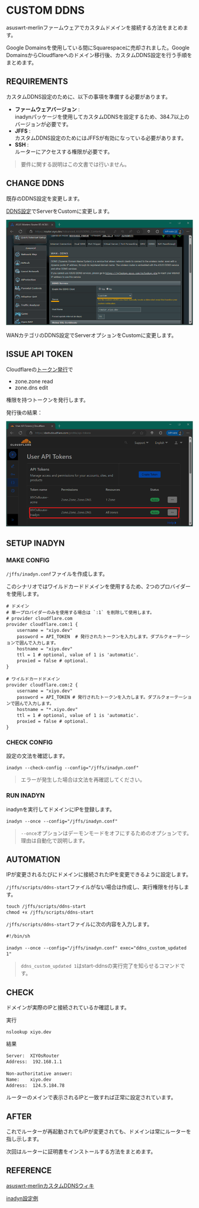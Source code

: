# CUSTOM DDNS

asuswrt-merlinファームウェアでカスタムドメインを接続する方法をまとめます。

Google Domainsを使用している間にSquarespaceに売却されました。Google DomainsからCloudflareへのドメイン移行後、カスタムDDNS設定を行う手順をまとめます。

## REQUIREMENTS

カスタムDDNS設定のために、以下の事項を準備する必要があります。

- **ファームウェアバージョン** : \
  inadynパッケージを使用してカスタムDDNSを設定するため、384.7以上のバージョンが必要です。
- **JFFS** : \
  カスタムDDNS設定のためにはJFFSが有効になっている必要があります。
- **SSH** : \
  ルーターにアクセスする権限が必要です。

> 要件に関する説明はこの文書では行いません。

## CHANGE DDNS

既存のDDNS設定を変更します。

[DDNS設定](https://router.xiyo.dev/Advanced_ASUSDDNS_Content.asp)でServerをCustomに変更します。

![DDNSオプション変更](/static/resources/custom-ddns-20240918105845255.png)

WANカテゴリのDDNS設定でServerオプションをCustomに変更します。

## ISSUE API TOKEN

Cloudflareの[トークン発行](https://dash.cloudflare.com/profile/api-tokens)で

- zone.zone read
- zone.dns edit

権限を持つトークンを発行します。

発行後の結果：

![トークン発行結果](/static/resources/custom-ddns-20240918105908541.png)

## SETUP INADYN

### MAKE CONFIG

`/jffs/inadyn.conf`ファイルを作成します。

このシナリオではワイルドカードドメインを使用するため、2つのプロバイダーを使用します。

```shell
# ドメイン
# 単一プロバイダーのみを使用する場合は `:1` を削除して使用します。
# provider cloudflare.com
provider cloudflare.com:1 {
    username = "xiyo.dev"
    password = API_TOKEN  # 発行されたトークンを入力します。ダブルクォーテーションで囲んで入力します。
    hostname = "xiyo.dev"
    ttl = 1 # optional, value of 1 is 'automatic'.
    proxied = false # optional.
}

# ワイルドカードドメイン
provider cloudflare.com:2 {
    username = "xiyo.dev"
    password = API_TOKEN # 発行されたトークンを入力します。ダブルクォーテーションで囲んで入力します。
    hostname = "*.xiyo.dev"
    ttl = 1 # optional, value of 1 is 'automatic'.
    proxied = false # optional.
}
```

### CHECK CONFIG

設定の文法を確認します。

```shell
inadyn --check-config --config="/jffs/inadyn.conf"
```

> エラーが発生した場合は文法を再確認してください。

### RUN INADYN

inadynを実行してドメインにIPを登録します。

```shell
inadyn --once --config="/jffs/inadyn.conf"
```

> `--once`オプションはデーモンモードをオフにするためのオプションです。理由は自動化で説明します。

## AUTOMATION

IPが変更されるたびにドメインに接続されたIPを変更できるように設定します。

`/jffs/scripts/ddns-start`ファイルがない場合は作成し、実行権限を付与します。

```shell
touch /jffs/scripts/ddns-start
chmod +x /jffs/scripts/ddns-start
```

`/jffs/scripts/ddns-start`ファイルに次の内容を入力します。

```shell
#!/bin/sh

inadyn --once --config="/jffs/inadyn.conf" exec="ddns_custom_updated 1"
```

> `ddns_custom_updated 1`はstart-ddnsの実行完了を知らせるコマンドです。

## CHECK

ドメインが実際のIPと接続されているか確認します。

実行

```shell
nslookup xiyo.dev
```

結果

```text
Server:  XIYOsRouter
Address:  192.168.1.1

Non-authoritative answer:
Name:    xiyo.dev
Address:  124.5.184.78
```

ルーターのメインで表示されるIPと一致すれば正常に設定されています。

## AFTER

これでルーターが再起動されてもIPが変更されても、ドメインは常にルーターを指し示します。

次回はルーターに証明書をインストールする方法をまとめます。

## REFERENCE

[asuswrt-merlinカスタムDDNSウィキ](https://github.com/RMerl/asuswrt-merlin.ng/wiki/DDNS-services)

[inadyn設定例](https://github.com/troglobit/inadyn#example)

